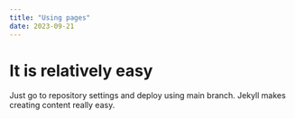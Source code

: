 ```yaml
---
title: "Using pages"
date: 2023-09-21
---
```


# It is relatively easy
Just go to repository settings and deploy using main branch.
Jekyll makes creating content really easy.
